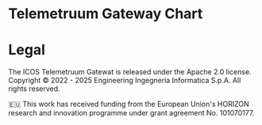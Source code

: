 # Telemetruum Gateway Chart

# Legal
The ICOS Telemetruum Gatewat is released under the Apache 2.0 license.
Copyright © 2022 - 2025 Engineering Ingegneria Informatica S.p.A. All rights reserved.

🇪🇺 This work has received funding from the European Union's HORIZON research and innovation programme under grant agreement No. 101070177.
